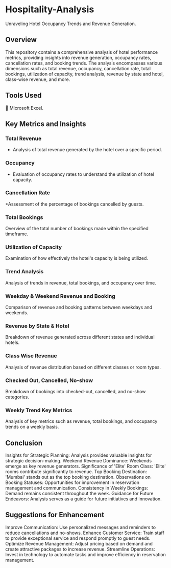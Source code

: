 # Hospitality-Analysis

Unraveling Hotel Occupancy Trends and Revenue Generation.

## Overview
This repository contains a comprehensive analysis of hotel performance metrics, providing insights into revenue generation, occupancy rates, cancellation rates, and booking trends. The analysis encompasses various dimensions such as total revenue, occupancy, cancellation rate, total bookings, utilization of capacity, trend analysis, revenue by state and hotel, class-wise revenue, and more.

## Tools Used
🔧 Microsoft Excel.

## Key Metrics and Insights
### Total Revenue
* Analysis of total revenue generated by the hotel over a specific period.
### Occupancy
* Evaluation of occupancy rates to understand the utilization of hotel capacity. 
### Cancellation Rate
*Assessment of the percentage of bookings cancelled by guests.
### Total Bookings
Overview of the total number of bookings made within the specified timeframe.
### Utilization of Capacity
Examination of how effectively the hotel's capacity is being utilized.
### Trend Analysis
Analysis of trends in revenue, total bookings, and occupancy over time.
### Weekday & Weekend Revenue and Booking
Comparison of revenue and booking patterns between weekdays and weekends.
### Revenue by State & Hotel
Breakdown of revenue generated across different states and individual hotels.
### Class Wise Revenue
Analysis of revenue distribution based on different classes or room types.
### Checked Out, Cancelled, No-show
Breakdown of bookings into checked-out, cancelled, and no-show categories.

### Weekly Trend Key Metrics
Analysis of key metrics such as revenue, total bookings, and occupancy trends on a weekly basis.

## Conclusion
Insights for Strategic Planning: Analysis provides valuable insights for strategic decision-making.
Weekend Revenue Dominance: Weekends emerge as key revenue generators.
Significance of 'Elite' Room Class: 'Elite' rooms contribute significantly to revenue.
Top Booking Destination: 'Mumbai' stands out as the top booking destination.
Observations on Booking Statuses: Opportunities for improvement in reservation management and communication.
Consistency in Weekly Bookings: Demand remains consistent throughout the week.
Guidance for Future Endeavors: Analysis serves as a guide for future initiatives and innovation.

## Suggestions for Enhancement
Improve Communication: Use personalized messages and reminders to reduce cancellations and no-shows.
Enhance Customer Service: Train staff to provide exceptional service and respond promptly to guest needs.
Optimize Revenue Management: Adjust pricing based on demand and create attractive packages to increase revenue.
Streamline Operations: Invest in technology to automate tasks and improve efficiency in reservation management.
